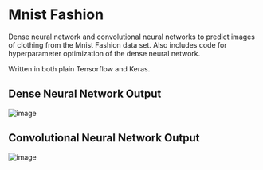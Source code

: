 # Mnist Fashion

Dense neural network and convolutional neural networks to predict images of clothing from the Mnist Fashion data set. Also includes code for hyperparameter optimization of the
dense neural network.

Written in both plain Tensorflow and Keras.

## Dense Neural Network Output

![image](https://user-images.githubusercontent.com/32044950/119895913-51ee0c00-bf0c-11eb-83df-86a49159a79e.png)

## Convolutional Neural Network Output

![image](https://user-images.githubusercontent.com/32044950/119897387-55829280-bf0e-11eb-9b30-c8a1632fbcb1.png)

